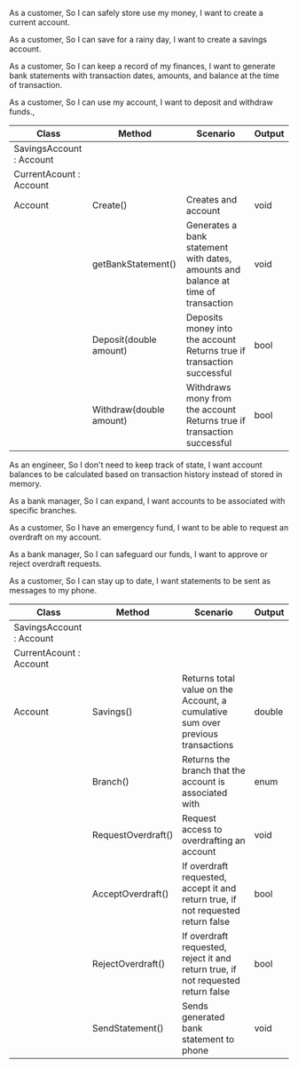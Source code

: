 As a customer,
So I can safely store use my money,
I want to create a current account.

As a customer,
So I can save for a rainy day,
I want to create a savings account.

As a customer,
So I can keep a record of my finances,
I want to generate bank statements with transaction dates, amounts, and balance at the time of transaction.

As a customer,
So I can use my account,
I want to deposit and withdraw funds.,

| Class                    | Method                  | Scenario                                                                          | Output |
|--------------------------|-------------------------|-----------------------------------------------------------------------------------|--------|
| SavingsAccount : Account |                         |                                                                                   |        |
| CurrentAcount : Account  |                         |                                                                                   |        |
| Account                  | Create()                | Creates and account                                                               | void   |
|                          | getBankStatement()      | Generates a bank statement with dates, amounts and balance at time of transaction | void   |
|                          | Deposit(double amount)  | Deposits money into the account Returns true if transaction successful            | bool   |
|                          | Withdraw(double amount) | Withdraws mony from the account Returns true if transaction successful            | bool   |

As an engineer,
So I don't need to keep track of state,
I want account balances to be calculated based on transaction history instead of stored in memory.

As a bank manager,
So I can expand,
I want accounts to be associated with specific branches.

As a customer,
So I have an emergency fund,
I want to be able to request an overdraft on my account.

As a bank manager,
So I can safeguard our funds,
I want to approve or reject overdraft requests.

As a customer,
So I can stay up to date,
I want statements to be sent as messages to my phone.

| Class                    | Method             | Scenario                                                                          | Output |
|--------------------------|--------------------|-----------------------------------------------------------------------------------|--------|
| SavingsAccount : Account |                    |                                                                                   |        |
| CurrentAcount : Account  |                    |                                                                                   |        |
| Account                  | Savings()          | Returns total value on the Account, a cumulative sum over previous transactions  | double |
|                          | Branch()           | Returns the branch that the account is associated with                            | enum   |
|                          | RequestOverdraft() | Request access to overdrafting an account                                         | void   |
|                          | AcceptOverdraft()  | If overdraft requested, accept it and return true,  if not requested return false | bool   |
|                          | RejectOverdraft()  | If overdraft requested, reject it and return true,  if not requested return false | bool   |
|                          | SendStatement()    | Sends generated bank statement to phone                                           | void   |